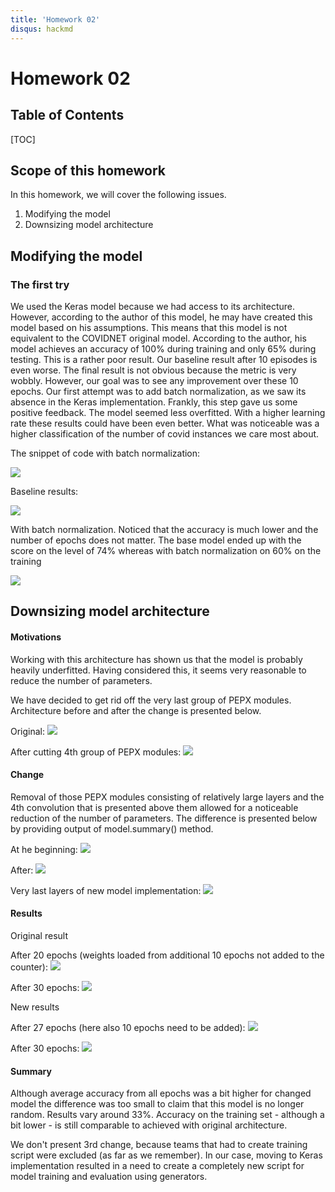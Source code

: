 ```yaml
---
title: 'Homework 02'
disqus: hackmd
---
```


Homework 02
===



## Table of Contents

[TOC]

## Scope of this homework

In this homework, we will cover the following issues.

1. Modifying the model
2. Downsizing model architecture




Modifying the model
---


### The first try

We used the Keras model because we had access to its architecture. However, according to the author of this model, he may have created this model based on his assumptions. This means that this model is not equivalent to the COVIDNET original model. According to the author, his model achieves an accuracy of 100% during training and only 65% during testing. This is a rather poor result. Our baseline result after 10 episodes is even worse. The final result is not obvious because the metric is very wobbly. However, our goal was to see any improvement over these 10 epochs. Our first attempt was to add batch normalization, as we saw its absence in the Keras implementation. Frankly, this step gave us some positive feedback. The model seemed less overfitted. With a higher learning rate these results could have been even better. What was noticeable was a higher classification of the number of covid instances we care most about.

The snippet of code with batch normalization:

![](https://i.imgur.com/2yeYf2e.png)

Baseline results:

![](https://i.imgur.com/X010As5.png)

With batch normalization. Noticed that the accuracy is much lower and the number of epochs does not matter. The base model ended up with the score on the level of 74% whereas with batch normalization on 60% on the training

![](https://i.imgur.com/X7ZssMM.png)

Downsizing model architecture
---

#### Motivations

Working with this architecture has shown us that the model is probably heavily underfitted. Having considered this, it seems very reasonable to reduce the number of parameters.

We have decided to get rid off the very last group of PEPX modules. Architecture before and after the change is presented below.

Original:
![](https://i.imgur.com/O55R4La.png)

After cutting 4th group of PEPX modules:
![](https://i.imgur.com/fCuvMOd.png)


#### Change


Removal of those PEPX modules consisting of relatively large layers and the 4th convolution that is presented above them allowed for a noticeable reduction of the number of parameters. The difference is presented below by providing output of model.summary() method. 

At he beginning:
![](https://i.imgur.com/B2NWqFe.png)

After:
![](https://i.imgur.com/XhfioO3.png)

Very last layers of new model implementation:
![](https://i.imgur.com/TGnKvwD.png)



#### Results

Original result

After 20 epochs (weights loaded from additional 10 epochs not added to the counter):
![](https://i.imgur.com/RdABlJi.png)

After 30 epochs:
![](https://i.imgur.com/XqenmJE.png)


New results


After 27 epochs (here also 10 epochs need to be added):
![](https://i.imgur.com/4NbioTJ.png)

After 30 epochs:
![](https://i.imgur.com/NRCtJ7J.png)


#### Summary

Although average accuracy from all epochs was a bit higher for changed model the difference was too small to claim that this model is no longer random. Results vary around 33%. Accuracy on the training set - although a bit lower - is still comparable to achieved with original architecture.




We don't present 3rd change, because teams that had to create training script were excluded (as far as we remember). In our case, moving to Keras implementation resulted in a need to create a completely new script for model training and evaluation using generators.